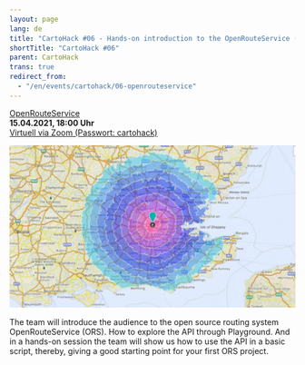 ```yaml
---
layout: page
lang: de
title: "CartoHack #06 - Hands-on introduction to the OpenRouteService (english)"
shortTitle: "CartoHack #06" 
parent: CartoHack
trans: true
redirect_from:
  - "/en/events/cartohack/06-openrouteservice"
---
```




<a href="https://openrouteservice.org">OpenRouteService</a><br />
<strong>15.04.2021, 18:00 Uhr</strong><br />
<a href="https://hcu-hamburg.zoom.us/j/83633979714">Virtuell via Zoom (Passwort: cartohack)</a>

![CartoHack #036](/images/cartohack/06-openrouteservice.jpg)

The team will introduce the audience to the open source routing system OpenRouteService (ORS). How to explore the API through Playground. And in a hands-on session the team will show us how to use the API in a basic script, thereby, giving a good starting point for your first ORS project.

